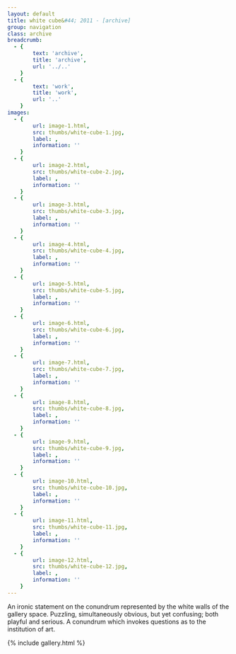 ```yaml
---
layout: default
title: white cube&#44; 2011 - [archive]
group: navigation
class: archive
breadcrumb:
  - {
  		text: 'archive',
  		title: 'archive',
  		url: '../..'
	}
  - {
  		text: 'work',
  		title: 'work',
  		url: '..'
	}
images:
  - {
		url: image-1.html, 
		src: thumbs/white-cube-1.jpg,
		label: ,
		information: ''
	}
  - {
		url: image-2.html, 
		src: thumbs/white-cube-2.jpg,
		label: ,
		information: ''
	}
  - {
		url: image-3.html, 
		src: thumbs/white-cube-3.jpg,
		label: ,
		information: ''
	}
  - {
		url: image-4.html, 
		src: thumbs/white-cube-4.jpg,
		label: ,
		information: ''
	}
  - {
		url: image-5.html, 
		src: thumbs/white-cube-5.jpg,
		label: ,
		information: ''
	}
  - {
		url: image-6.html, 
		src: thumbs/white-cube-6.jpg,
		label: ,
		information: ''
	}
  - {
		url: image-7.html, 
		src: thumbs/white-cube-7.jpg,
		label: ,
		information: ''
	}
  - {
		url: image-8.html, 
		src: thumbs/white-cube-8.jpg,
		label: ,
		information: ''
	}
  - {
		url: image-9.html, 
		src: thumbs/white-cube-9.jpg,
		label: ,
		information: ''
	}
  - {
		url: image-10.html, 
		src: thumbs/white-cube-10.jpg,
		label: ,
		information: ''
	}
  - {
		url: image-11.html, 
		src: thumbs/white-cube-11.jpg,
		label: ,
		information: ''
	}
  - {
		url: image-12.html, 
		src: thumbs/white-cube-12.jpg,
		label: ,
		information: ''
	}
---
```


An ironic statement on the conundrum represented by the white walls of the gallery space. Puzzling, simultaneously obvious, but yet confusing; both playful and serious. A conundrum which invokes questions as to the institution of art.

{% include gallery.html %}

